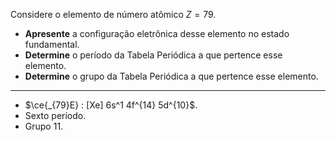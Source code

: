 Considere o elemento de número atômico $Z = 79$.

- **Apresente** a configuração eletrônica desse elemento no estado fundamental.
- **Determine** o período da Tabela Periódica a que pertence esse elemento.
- **Determine** o grupo da Tabela Periódica a que pertence esse elemento.
 
---

- $\ce{_{79}E} : [Xe] 6s^1 4f^{14} 5d^{10}$.
- Sexto período.
- Grupo $11$.
